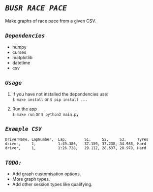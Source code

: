 # *`BUSR RACE PACE`*

Make graphs of race pace from a given CSV.

## *`Dependencies`*

- numpy
- curses
- matplotlib
- datetime
- csv

## *`Usage`*

1. If you have not installed the dependencies use: \
`$ make install` or `$ pip install ...`

2. Run the app \
`$ make run` or `$ python3 main.py`

## *`Example CSV`*

```csv
DriverName, LapNumber,  Lap,        S1,     S2,     S3,     Tyres
driver,     1,          1:49.386,   37.159, 37.238, 34.988, Hard
driver,     1,          1:26.728,   29.112, 28.637, 28.978, Hard
```

## *`TODO:`*

- Add graph customisation options.
- More graph types.
- Add other session types like qualifying.

